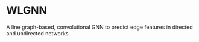 # WLGNN

A line graph-based, convolutional GNN to predict edge features in directed and undirected networks. 
